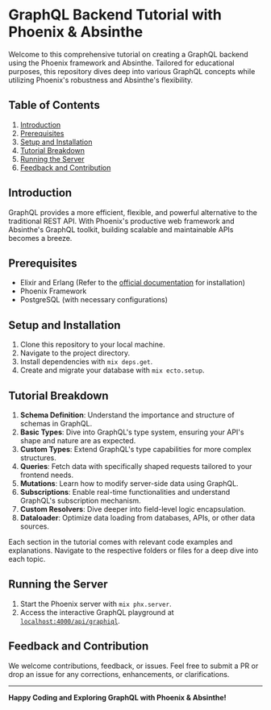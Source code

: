 # GraphQL Backend Tutorial with Phoenix & Absinthe

Welcome to this comprehensive tutorial on creating a GraphQL backend using the Phoenix framework and Absinthe. Tailored for educational purposes, this repository dives deep into various GraphQL concepts while utilizing Phoenix's robustness and Absinthe's flexibility.

## Table of Contents

1. [Introduction](#introduction)
2. [Prerequisites](#prerequisites)
3. [Setup and Installation](#setup-and-installation)
4. [Tutorial Breakdown](#tutorial-breakdown)
5. [Running the Server](#running-the-server)
6. [Feedback and Contribution](#feedback-and-contribution)

## Introduction

GraphQL provides a more efficient, flexible, and powerful alternative to the traditional REST API. With Phoenix's productive web framework and Absinthe's GraphQL toolkit, building scalable and maintainable APIs becomes a breeze.

## Prerequisites

- Elixir and Erlang (Refer to the [official documentation](https://elixir-lang.org/install.html) for installation)
- Phoenix Framework
- PostgreSQL (with necessary configurations)
  
## Setup and Installation

1. Clone this repository to your local machine.
2. Navigate to the project directory.
3. Install dependencies with `mix deps.get`.
4. Create and migrate your database with `mix ecto.setup`.
  
## Tutorial Breakdown

1. **Schema Definition**: Understand the importance and structure of schemas in GraphQL.
2. **Basic Types**: Dive into GraphQL's type system, ensuring your API's shape and nature are as expected.
3. **Custom Types**: Extend GraphQL's type capabilities for more complex structures.
4. **Queries**: Fetch data with specifically shaped requests tailored to your frontend needs.
5. **Mutations**: Learn how to modify server-side data using GraphQL.
6. **Subscriptions**: Enable real-time functionalities and understand GraphQL's subscription mechanism.
7. **Custom Resolvers**: Dive deeper into field-level logic encapsulation.
8. **Dataloader**: Optimize data loading from databases, APIs, or other data sources.

Each section in the tutorial comes with relevant code examples and explanations. Navigate to the respective folders or files for a deep dive into each topic.

## Running the Server

1. Start the Phoenix server with `mix phx.server`.
2. Access the interactive GraphQL playground at [`localhost:4000/api/graphiql`](http://localhost:4000/api/graphiql).

## Feedback and Contribution

We welcome contributions, feedback, or issues. Feel free to submit a PR or drop an issue for any corrections, enhancements, or clarifications.

---

**Happy Coding and Exploring GraphQL with Phoenix & Absinthe!**
